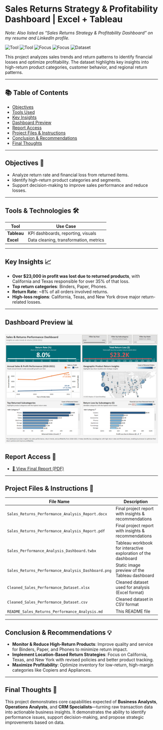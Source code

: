 # Sales Returns Strategy & Profitability Dashboard | Excel + Tableau
_Note: Also listed as “Sales Returns Strategy & Profitability Dashboard” on my resume and LinkedIn profile._

![Tool](https://img.shields.io/badge/Tool-Tableau-blue) 
![Tool](https://img.shields.io/badge/Tool-Excel-green) 
![Focus](https://img.shields.io/badge/Focus-Sales_Analysis-lightgrey) 
![Focus](https://img.shields.io/badge/Focus-Returns_Insights-lightgrey) 
![Dataset](https://img.shields.io/badge/Dataset-Superstore-lightgrey)

This project analyzes sales trends and return patterns to identify financial losses and optimize profitability. The dataset highlights key insights into high-return product categories, customer behavior, and regional return patterns.

---

## 📚 Table of Contents
- [Objectives](#objectives-)
- [Tools Used](#tools-used-)
- [Key Insights](#key-insights-)
- [Dashboard Preview](#dashboard-preview-)
- [Report Access](#report-access-)
- [Project Files & Instructions](#project-files--instructions-)
- [Conclusion & Recommendations](#conclusion--recommendations-)
- [Final Thoughts](#final-thoughts-)

---

## Objectives 🎯
- Analyze return rate and financial loss from returned items.
- Identify high-return product categories and segments.
- Support decision-making to improve sales performance and reduce losses.

---

## Tools & Technologies 🛠️
| Tool        | Use Case                                      |
|-------------|-----------------------------------------------|
| **Tableau**| KPI dashboards, reporting, visuals             |
| **Excel**   | Data cleaning, transformation, metrics        |

---

## Key Insights 📈
- **Over $23,000 in profit was lost due to returned products**, with California and Texas responsible for over 35% of that loss.
- **Top return categories**: Binders, Paper, Phones.
- **Return Rate**: ~8% of all orders involved returns.
- **High-loss regions**: California, Texas, and New York drove major return-related losses.

---

## Dashboard Preview 📊

![Dashboard Screenshot](./Sales_Returns_Analysis_Dashboard.png)

## Report Access 📄

- [📄 View Final Report (PDF)](./Sales_Returns_Performance_Analysis_Report.pdf)

---

## Project Files & Instructions 📂

| File Name                                         | Description                                                            |
|---------------------------------------------------|------------------------------------------------------------------------|
| `Sales_Returns_Performance_Analysis_Report.docx`  | Final project report with insights & recommendations                   |
| `Sales_Returns_Performance_Analysis_Report.pdf`   | Final project report with insights & recommendations                   |
| `Sales_Performance_Analysis_Dashboard.twbx`       | Tableau workbook for interactive exploration of the dashboard          |
| `Sales_Returns_Performance_Analysis_Dashboard.png`| Static image preview of the Tableau dashboard                          |
| `Cleaned_Sales_Performance_Dataset.xlsx`          | Cleaned dataset used for analysis (Excel format)                       |
| `Cleaned_Sales_Performance_Dataset.csv`           | Cleaned dataset in CSV format                                          |
| `README_Sales_Returns_Performance_Analysis.md`    | This README file                                                       |

---

## Conclusion & Recommendations 💡
- **Monitor & Reduce High-Return Products**: Improve quality and service for Binders, Paper, and Phones to minimize return impact.
- **Implement Location-Based Return Strategies**: Focus on California, Texas, and New York with revised policies and better product tracking.
- **Maximize Profitability**: Optimize inventory for low-return, high-margin categories like Copiers and Appliances.

---

## Final Thoughts 📝
This project demonstrates core capabilities expected of **Business Analysts**, **Operations Analysts**, and **CRM Specialists**—turning raw transaction data into actionable business insights. It demonstrates the ability to identify performance issues, support decision-making, and propose strategic improvements based on data.
